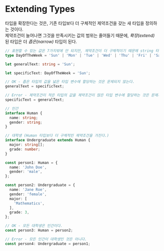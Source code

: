 # Extending Types

타입을 확장한다는 것은, 기존 타입보다 더 구체적인 제약조건을 갖는 새 타입을 정의하는 것이다.<br>
제약조건이 늘어나면 그것을 만족시키는 값의 범위는 줄어들기 때문에, *확장(extend)* 된 타입은 더 *좁은(narrow)* 타입이 된다.

```typescript
// 표현할 수 있는 값은 7가지밖에 안 되지만, 제약조건이 더 구체적이기 때문에 string 타입을 *확장* 한 것으로 간주된다.
type DayOfTheWeek = 'Sun' | 'Mon' | 'Tue' | 'Wed' | 'Thu' | 'Fri' | 'Sat';

let generalText: string = 'Sun';

let specificText: DayOfTheWeek = 'Sun';

// OK - 좁은 타입의 값을 넓은 타입 변수에 할당하는 것은 문제되지 않는다.
generalText = specificText;

// Error - 제약조건이 적은 타입의 값을 제약조건이 많은 타입 변수에 할당하는 것은 문제가 된다.
specificText = generalText;
```

```typescript
// 인간
interface Human {
  name: string;
  gender: string;
}

// 대학생 (Human 타입보다 더 구체적인 제약조건을 가진다.)
interface Undergraduate extends Human {
  major: string[];
  grade: number;
}

const person1: Human = {
  name: 'John Doe',
  gender: 'male',
};

const person2: Undergraduate = {
  name: 'Jane Roe',
  gender: 'female',
  major: [
    'Mathematics',
  ],
  grade: 3,
};

// OK - 모든 대학생은 인간이다.
const person3: Human = person2;

// Error - 모든 인간이 대학생인 것은 아니다.
const person4: Undergraduate = person1;
```
